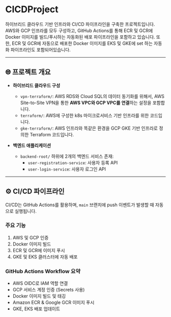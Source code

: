 # CICDProject

하이브리드 클라우드 기반 인프라와 CI/CD 파이프라인을 구축한 프로젝트입니다.  
AWS와 GCP 인프라를 모두 구성하고, GitHub Actions를 통해 ECR 및 GCR에 Docker 이미지를 빌드/푸시하는 자동화된 배포 파이프라인을 포함하고 있습니다.
또한, ECR 및 GCR에 자동으로 배포한 Docker 이미지를 EKS 및 GKE에 set 하는 자동화 파이프라인도 포함되어있습니다.

---

## 🌐 프로젝트 개요

- **하이브리드 클라우드 구성**
  - `vpn-terraform/`: AWS RDS와 Cloud SQL의 데이터 동기화를 위해서, AWS Site-to-Site VPN을 통한 **AWS VPC와 GCP VPC를 연결**하는 설정을 포함합니다.
  - `terraform/`: AWS에 구성한 k8s 마이크로서비스 기반 인프라를 위한 코드입니다.
  - `gke-terraform/`: AWS 인프라와 똑같은 환경을 GCP GKE 기반 인프라로 정의한 Terraform 코드입니다.

- **백엔드 애플리케이션**
  - `backend-root/` 하위에 2개의 백엔드 서비스 존재:
    - `user-registration-service`: 사용자 등록 API
    - `user-login-service`: 사용자 로그인 API

---

## ⚙️ CI/CD 파이프라인

CI/CD는 GitHub Actions를 활용하며, `main` 브랜치에 push 이벤트가 발생할 때 자동으로 실행됩니다.

### 주요 기능

1. AWS 및 GCP 인증
2. Docker 이미지 빌드
3. ECR 및 GCR에 이미지 푸시
4. GKE 및 EKS 클러스터에 자동 배포

### GitHub Actions Workflow 요약

- AWS OIDC로 IAM 역할 연결
- GCP 서비스 계정 인증 (Secrets 사용)
- Docker 이미지 빌드 및 태깅
- Amazon ECR & Google GCR 이미지 푸시
- GKE, EKS 배포 업데이트
